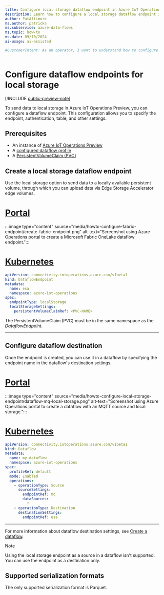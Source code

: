 ```yaml
---
title: Configure local storage dataflow endpoint in Azure IoT Operations
description: Learn how to configure a local storage dataflow endpoint in Azure IoT Operations.
author: PatAltimore
ms.author: patricka
ms.subservice: azure-data-flows
ms.topic: how-to
ms.date: 09/10/2024
ai-usage: ai-assisted

#CustomerIntent: As an operator, I want to understand how to configure a local storage dataflow endpoint so that I can create a dataflow.
---
```


# Configure dataflow endpoints for local storage

[!INCLUDE [public-preview-note](../includes/public-preview-note.md)]

To send data to local storage in Azure IoT Operations Preview, you can configure a dataflow endpoint. This configuration allows you to specify the endpoint, authentication, table, and other settings.

## Prerequisites

- An instance of [Azure IoT Operations Preview](../deploy-iot-ops/howto-deploy-iot-operations.md)
- A [configured dataflow profile](howto-configure-dataflow-profile.md)
- A [PersistentVolumeClaim (PVC)](https://kubernetes.io/docs/concepts/storage/persistent-volumes/)

## Create a local storage dataflow endpoint

Use the local storage option to send data to a locally available persistent volume, through which you can upload data via Edge Storage Accelerator edge volumes.

# [Portal](#tab/portal)

:::image type="content" source="media/howto-configure-fabric-endpoint/create-fabric-endpoint.png" alt-text="Screenshot using Azure Operations portal to create a Microsoft Fabric OneLake dataflow endpoint.":::

# [Kubernetes](#tab/kubernetes)

```yaml
apiVersion: connectivity.iotoperations.azure.com/v1beta1
kind: DataflowEndpoint
metadata:
  name: esa
  namespace: azure-iot-operations
spec:
  endpointType: localStorage
  localStorageSettings:
    persistentVolumeClaimRef: <PVC-NAME>
```

The PersistentVolumeClaim (PVC) must be in the same namespace as the *DataflowEndpoint*.

---

## Configure dataflow destination

Once the endpoint is created, you can use it in a dataflow by specifying the endpoint name in the dataflow's destination settings.

# [Portal](#tab/portal)

:::image type="content" source="media/howto-configure-local-storage-endpoint/dataflow-mq-local-storage.png" alt-text="Screenshot using Azure Operations portal to create a dataflow with an MQTT source and local storage.":::

# [Kubernetes](#tab/kubernetes)

```yaml
apiVersion: connectivity.iotoperations.azure.com/v1beta1
kind: Dataflow
metadata:
  name: my-dataflow
  namespace: azure-iot-operations
spec:
  profileRef: default
  mode: Enabled
  operations:
    - operationType: Source
      sourceSettings:
        endpointRef: mq
        dataSources:
          *
    - operationType: Destination
      destinationSettings:
        endpointRef: esa
```

---

For more information about dataflow destination settings, see [Create a dataflow](howto-create-dataflow.md).

> [!NOTE]
> Using the local storage endpoint as a source in a dataflow isn't supported. You can use the endpoint as a destination only.


## Supported serialization formats

The only supported serialization format is Parquet.